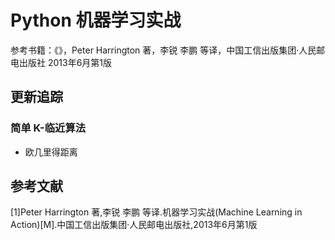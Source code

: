 # Python 机器学习实战

参考书籍：《》，Peter Harrington 著，李锐 李鹏 等译，中国工信出版集团·人民邮电出版社 2013年6月第1版

## 更新追踪

### 简单 K-临近算法

* 欧几里得距离

## 参考文献

[1]Peter Harrington 著,李锐 李鹏 等译.机器学习实战(Machine Learning in Action)[M].中国工信出版集团·人民邮电出版社,2013年6月第1版